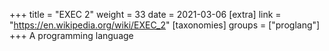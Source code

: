 +++
title = "EXEC 2"
weight = 33
date = 2021-03-06
[extra]
link = "https://en.wikipedia.org/wiki/EXEC_2"
[taxonomies]
groups = ["proglang"]
+++
A programming language


